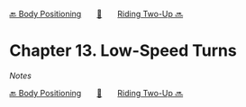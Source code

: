 [🔙 Body Positioning][previous-chapter]&nbsp;&nbsp;&nbsp;&nbsp;&nbsp;&nbsp;&nbsp;[🏡][readme]&nbsp;&nbsp;&nbsp;&nbsp;&nbsp;&nbsp;&nbsp;[Riding Two-Up 🔜][upcoming-chapter]

# Chapter 13. Low-Speed Turns

_Notes_

[🔙 Body Positioning][previous-chapter]&nbsp;&nbsp;&nbsp;&nbsp;&nbsp;&nbsp;&nbsp;[🏡][readme]&nbsp;&nbsp;&nbsp;&nbsp;&nbsp;&nbsp;&nbsp;[Riding Two-Up 🔜][upcoming-chapter]

[readme]: README.md
[previous-chapter]: ch12-body-positioning.md
[upcoming-chapter]: ch14-riding-two-up.md